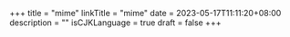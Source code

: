 +++
title = "mime"
linkTitle = "mime"
date = 2023-05-17T11:11:20+08:00
description = ""
isCJKLanguage = true
draft = false
+++